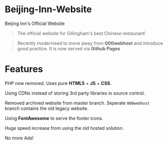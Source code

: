 # Beijing-Inn-Website
Beijing Inn's Official Website

> The official website for Gillingham's best Chinese restaurant!

> Recently modernised to move away from **000webhost** and introduce good practice. It is now served via **Github Pages**

# Features
PHP now removed. Uses pure **HTML5** + **JS** + **CSS**.

Using CDNs instead of storing 3rd party libraries in source control.

Removed archived website from master branch. Seperate `000webhost` branch contains the old legacy website.

Using **FontAwesome** to serve the footer icons.

Huge speed increase from using the old hosted solution.

No more Ads!
